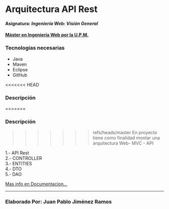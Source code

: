 # Arquitectura API Rest
#### Asignatura: *Ingeniería Web: Visión General*
#### [Máster en Ingeniería Web por la U.P.M.](http://miw.etsisi.upm.es)

### Tecnologías necesarias
* Java
* Maven
* Eclipse
* GitHub

<<<<<<< HEAD
### Descripción
=======
### Descripción 
>>>>>>> refs/heads/master
En proyecto tiene como finalidad montar una arquitectura Web- MVC - API  
  
1.- API Rest   
2.- CONTROLLER  
3.- ENTITIES  
4.- DTO  
5.- DAO

[Mas info en Documentacion...](https://github.com/jchantej/APAW-ECP2-JuanJimenez/wiki/Documentaci%C3%B3n#introducci%C3%B3n)

***
### Elaborado Por: Juan Pablo Jiménez Ramos